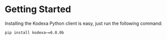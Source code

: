 # Getting Started

Installing the Kodexa Python client is easy, just run the following command:

```bash
pip install kodexa~=6.0.0b
```
